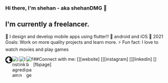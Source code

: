 ### Hi there, I'm shehan - aka shehanDMG 👋

## I'm currently a freelancer. 
🔭 I design and develop mobile apps using flutter!!
🌱 android and iOS
🥅 2021 Goals: Work on more quality projects and learn more.
⚡ Fun fact: I love to watch movies and play games

##Connect with me:
[<img align="left" alt="dmgcoding.com" width="22px" src="https://raw.githubusercontent.com/iconic/open-iconic/master/svg/globe.svg" />][website]
[<img align="left" alt="instagram" width="22px" src="https://cdn.jsdelivr.net/npm/simple-icons@v3/icons/instagram.svg" />][instagram]
[<img align="left" alt="linkedin" width="22px" src="https://cdn.jsdelivr.net/npm/simple-icons@v3/icons/linkedin.svg" />][linkedin]
[<img align="left" alt="fb page" width="22px" src="https://cdn.jsdelivr.net/npm/simple-icons@v3/icons/facebook.svg" />][fbpage]
